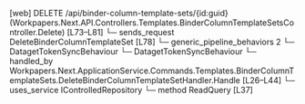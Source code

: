 [web] DELETE /api/binder-column-template-sets/{id:guid}  (Workpapers.Next.API.Controllers.Templates.BinderColumnTemplateSetsController.Delete)  [L73–L81]
  └─ sends_request DeleteBinderColumnTemplateSet [L78]
    └─ generic_pipeline_behaviors 2
      └─ DatagetTokenSyncBehaviour
      └─ DatagetTokenSyncBehaviour
    └─ handled_by Workpapers.Next.ApplicationService.Commands.Templates.BinderColumnTemplateSets.DeleteBinderColumnTemplateSetHandler.Handle [L26–L44]
      └─ uses_service IControlledRepository<BinderColumnTemplateSet>
        └─ method ReadQuery [L37]

